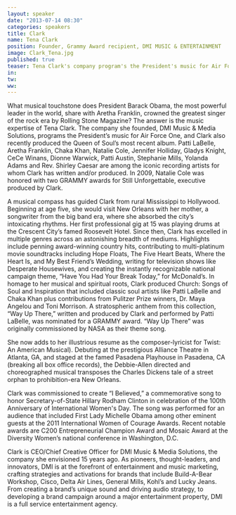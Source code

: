 ```yaml
---
layout: speaker
date: "2013-07-14 08:30"
categories: speakers
title: Clark
name: Tena Clark
position: Founder, Grammy Award recipient, DMI MUSIC & ENTERTAINMENT
image: Clark_Tena.jpg
published: true
teaser: Tena Clark's company program's the President's music for Air Force One and produced Aretha Franklin's most recent album.
in:
tw:
ww: 
---
```

What musical touchstone does President Barack Obama, the most powerful leader in the world, share with Aretha Franklin, crowned the greatest singer of the rock era by Rolling Stone Magazine? The answer is the music expertise of Tena Clark. The company she founded, DMI Music & Media Solutions, programs the President’s music for Air Force One, and Clark also recently produced the Queen of Soul’s most recent album. Patti LaBelle, Aretha Franklin, Chaka Khan, Natalie Cole, Jennifer Holliday, Gladys Knight, CeCe Winans, Dionne Warwick, Patti Austin, Stephanie Mills, Yolanda Adams and Rev. Shirley Caesar are among the iconic recording artists for whom Clark has written and/or produced. In 2009, Natalie Cole was honored with two GRAMMY awards for Still Unforgettable, executive produced by Clark. 

A musical compass has guided Clark from rural Mississippi to Hollywood. Beginning at age five, she would visit New Orleans with her mother, a songwriter from the big band era, where she absorbed the city’s intoxicating rhythms. Her first professional gig at 15 was playing drums at the Crescent City’s famed Roosevelt Hotel. Since then, Clark has excelled in multiple genres across an astonishing breadth of mediums. Highlights include penning award-winning country hits, contributing to multi-platinum movie soundtracks including Hope Floats, The Five Heart Beats, Where the Heart Is, and My Best Friend’s Wedding, writing for television shows like Desperate Housewives, and creating the instantly recognizable national campaign theme, “Have You Had Your Break Today,” for McDonald’s. In homage to her musical and spiritual roots, Clark produced Church: Songs of Soul and Inspiration that included classic soul artists like Patti LaBelle and Chaka Khan plus contributions from Pulitzer Prize winners, Dr. Maya Angelou and Toni Morrison. A stratospheric anthem from this collection, “Way Up There,” written and produced by Clark and performed by Patti LaBelle, was nominated for a GRAMMY award. “Way Up There” was originally commissioned by NASA as their theme song. 

She now adds to her illustrious resume as the composer-lyricist for Twist: An American Musical). Debuting at the prestigious Alliance Theatre in Atlanta, GA, and staged at the famed Pasadena Playhouse in Pasadena, CA (breaking all box office records), the Debbie-Allen directed and choreographed musical transposes the Charles Dickens tale of a street orphan to prohibition-era New Orleans.  

Clark was commissioned to create “I Believed,” a commemorative song to honor Secretary-of-State Hillary Rodham Clinton in celebration of the 100th Anniversary of International Women's Day. The song was performed for an audience that included First Lady Michelle Obama among other eminent guests at the 2011 International Women of Courage Awards.   Recent notable awards are C200 Entrepreneurial Champion Award and Mosaic Award at the Diversity Women’s national conference in Washington, D.C.

Clark is CEO/Chief Creative Officer for DMI Music & Media Solutions, the company she envisioned 15 years ago. As pioneers, thought-leaders, and innovators, DMI is at the forefront of entertainment and music marketing, crafting strategies and activations for brands that include Build-A-Bear Workshop, Cisco, Delta Air Lines, General Mills, Kohl’s and Lucky Jeans. From creating a brand’s unique sound and driving audio strategy, to developing a brand campaign around a major entertainment property, DMI is a full service entertainment agency. 

